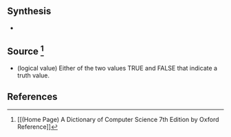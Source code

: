 ## Synthesis
- 
## Source [^1]
- (logical value) Either of the two values TRUE and FALSE that indicate a truth value.
## References

[^1]: [[(Home Page) A Dictionary of Computer Science 7th Edition by Oxford Reference]]